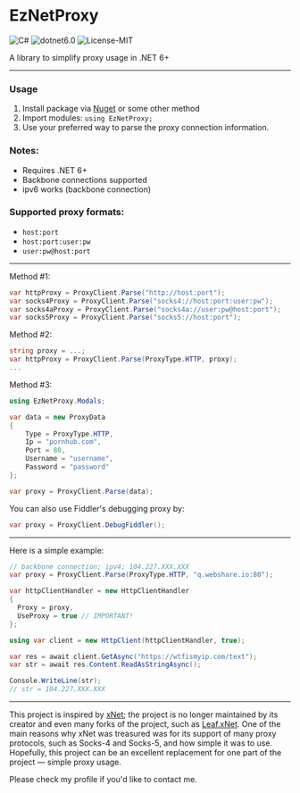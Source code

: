 # EzNetProxy

![C#](https://img.shields.io/badge/c%23-%23239120.svg?style=for-the-badge&logo=c-sharp&logoColor=white)
![dotnet6.0](https://img.shields.io/badge/.NET-6.0-blue?style=for-the-badge)
![License-MIT](https://img.shields.io/badge/License-MIT-Green?style=for-the-badge)

A library to simplify proxy usage in .NET 6+

---

### Usage
1. Install package via [Nuget](https://www.nuget.org/packages/EzNetProxy) or some other method 
2. Import modules: `using EzNetProxy;`
3. Use your preferred way to parse the proxy connection information.

### Notes:
- Requires .NET 6+
- Backbone connections supported
- ipv6 works (backbone connection)

### Supported proxy formats:
- `host:port`
- `host:port:user:pw`
- `user:pw@host:port`

---

Method #1:
```csharp
var httpProxy = ProxyClient.Parse("http://host:port");
var socks4Proxy = ProxyClient.Parse("socks4://host:port:user:pw");
var socks4aProxy = ProxyClient.Parse("socks4a://user:pw@host:port");
var socks5Proxy = ProxyClient.Parse("socks5://host:port");
```

Method #2:
```csharp
string proxy = ...;
var httpProxy = ProxyClient.Parse(ProxyType.HTTP, proxy);
...
```

Method #3:
```csharp
using EzNetProxy.Modals;

var data = new ProxyData
{
    Type = ProxyType.HTTP,
    Ip = "pornhub.com",
    Port = 80,
    Username = "username",
    Password = "password"
};

var proxy = ProxyClient.Parse(data);
```

You can also use Fiddler's debugging proxy by:
```csharp
var proxy = ProxyClient.DebugFiddler();
```

---

Here is a simple example:

```csharp
// backbone connection; ipv4; 104.227.XXX.XXX
var proxy = ProxyClient.Parse(ProxyType.HTTP, "q.webshare.io:80");

var httpClientHandler = new HttpClientHandler
{
  Proxy = proxy,
  UseProxy = true // IMPORTANT!
};

using var client = new HttpClient(httpClientHandler, true);

var res = await client.GetAsync("https://wtfismyip.com/text");
var str = await res.Content.ReadAsStringAsync();

Console.WriteLine(str);
// str = 104.227.XXX.XXX

```

---

This project is inspired by [xNet](https://github.com/X-rus/xNet); the project is no longer maintained by its creator and even many forks of the project, such as [Leaf.xNet](https://github.com/csharp-leaf/Leaf.xNet). One of the main reasons why xNet was treasured was for its support of many proxy protocols, such as Socks-4 and Socks-5, and how simple it was to use. Hopefully, this project can be an excellent replacement for one part of the project — simple proxy usage.

Please check my profile if you'd like to contact me.
